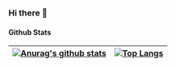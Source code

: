 ### Hi there 👋

<!--
**taoey/taoey** is a ✨ _special_ ✨ repository because its `README.md` (this file) appears on your GitHub profile.

Here are some ideas to get you started:

- 🔭 I’m currently working on ...
- 🌱 I’m currently learning ...
- 👯 I’m looking to collaborate on ...
- 🤔 I’m looking for help with ...
- 💬 Ask me about ...
- 📫 How to reach me: ...
- 😄 Pronouns: ...
- ⚡ Fun fact: ...
-->

#### Github Stats

| [![Anurag's github stats](https://github-readme-stats.vercel.app/api?username=taoey)](https://github.com/anuraghazra/github-readme-stats) | [![Top Langs](https://github-readme-stats.vercel.app/api/top-langs/?username=taoey&hide=java,javascript,html,css&layout=compact)](https://github.com/anuraghazra/github-readme-stats) |
| ------------------------------------------------------------ | ------------------------------------------------------------ |
